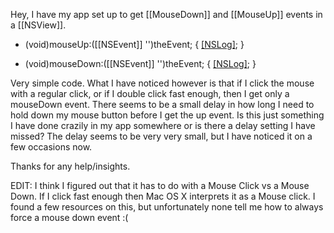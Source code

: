 Hey, I have my app set up to get [[MouseDown]] and [[MouseUp]] events in a [[NSView]]. 

- (void)mouseUp:([[NSEvent]] '')theEvent; {
		[[NSLog]](@"Up");
}

- (void)mouseDown:([[NSEvent]] '')theEvent; {
		[[NSLog]](@"Down");
}


Very simple code. What I have noticed however is that if I click the mouse with a regular click, or if I double click fast enough, then I get only a mouseDown event.
There seems to be a small delay in how long I need to hold down my mouse button before I get the up event. Is this just something I have done crazily in my app somewhere
or is there a delay setting I have missed? The delay seems to be very very small, but I have noticed it on a few occasions now.

Thanks for any help/insights.


EDIT: I think I figured out that it has to do with a Mouse Click vs a Mouse Down. If I click fast enough then Mac OS X interprets it as a Mouse click. I found a few resources on this, but unfortunately none tell me how to always force a mouse down event :(